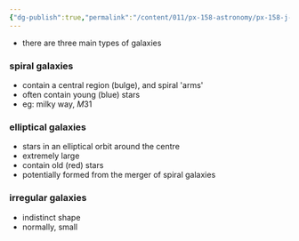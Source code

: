 ```yaml
---
{"dg-publish":true,"permalink":"/content/011/px-158-astronomy/px-158-j-galaxies/px-158-j2-types-of-galaxies/","noteIcon":"1","created":"2025-08-27T13:14:00.427+01:00","updated":"2024-11-26T20:14:39.000+00:00"}
---
```


- there are three main types of galaxies
### spiral galaxies
- contain a central region (bulge), and spiral 'arms'
- often contain young (blue) stars 
- eg: milky way, $M31$
### elliptical galaxies
- stars in an elliptical orbit around the centre
- extremely large
- contain old (red) stars
- potentially formed from the merger of spiral galaxies
### irregular galaxies
- indistinct shape
- normally, small
